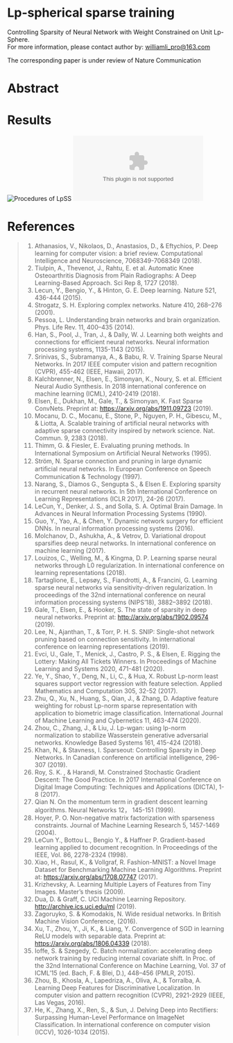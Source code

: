 # Lp-spherical sparse training

Controlling Sparsity of Neural Network with Weight Constrained on Unit Lp-Sphere.  
For more information, please contact author by: williamli_pro@163.com

The corresponding paper is under review of Nature Communication 


# Abstract


# Results
![Procedures of LpSS](https://github.com/WilliamLiPro/LpSS/blob/master/result/Fig.1.emf)
![Weight distribution of a neuron with respect of p](https://github.com/WilliamLiPro/LpSS/blob/master/result/Fig.2.eps)

# References
> 1.	Athanasios, V., Nikolaos, D., Anastasios, D., & Eftychios, P. Deep learning for computer vision: a brief review. Computational Intelligence and Neuroscience, 7068349-7068349 (2018).
> 2.	Tiulpin, A., Thevenot, J., Rahtu, E. et al. Automatic Knee Osteoarthritis Diagnosis from Plain Radiographs: A Deep Learning-Based Approach. Sci Rep 8, 1727 (2018).
> 3.	Lecun, Y., Bengio, Y., & Hinton, G. E. Deep learning. Nature 521, 436-444 (2015). 
> 4.	Strogatz, S. H. Exploring complex networks. Nature 410, 268–276 (2001).
> 5.	Pessoa, L. Understanding brain networks and brain organization. Phys. Life Rev. 11, 400–435 (2014).
> 6.	Han, S., Pool, J., Tran, J., & Dally, W. J. Learning both weights and connections for efficient neural networks. Neural information processing systems, 1135-1143 (2015). 
> 7.	Srinivas, S., Subramanya, A., & Babu, R. V. Training Sparse Neural Networks. In 2017 IEEE computer vision and pattern recognition (CVPR), 455-462 (IEEE, Hawaii, 2017).
> 8.	Kalchbrenner, N., Elsen, E., Simonyan, K., Noury, S. et al. Efficient Neural Audio Synthesis. In 2018 international conference on machine learning (ICML), 2410-2419 (2018).
> 9.	Elsen, E., Dukhan, M., Gale, T., & Simonyan, K. Fast Sparse ConvNets. Preprint at: https://arxiv.org/abs/1911.09723 (2019).
> 10.	Mocanu, D. C., Mocanu, E., Stone, P., Nguyen, P. H., Gibescu, M., & Liotta, A. Scalable training of artificial neural networks with adaptive sparse connectivity inspired by network science. Nat. Commun. 9, 2383 (2018).
> 11.	Thimm, G. & Fiesler, E. Evaluating pruning methods. In International Symposium on Artiﬁcial Neural Networks (1995).
> 12.	Ström, N. Sparse connection and pruning in large dynamic artiﬁcial neural networks. In European Conference on Speech Communication & Technology (1997). 
> 13.	Narang, S., Diamos G., Sengupta S., & Elsen E. Exploring sparsity in recurrent neural networks. In 5th International Conference on Learning Representations (ICLR 2017), 24-26 (2017).
> 14.	LeCun, Y., Denker, J. S., and Solla, S. A. Optimal Brain Damage. In Advances in Neural Information Processing Systems (1990).
> 15.	Guo, Y., Yao, A., & Chen, Y. Dynamic network surgery for efficient DNNs. In neural information processing systems (2016).
> 16.	Molchanov, D., Ashukha, A., & Vetrov, D. Variational dropout sparsifies deep neural networks. In international conference on machine learning (2017).
> 17.	Louizos, C., Welling, M., & Kingma, D. P. Learning sparse neural networks through L0 regularization. In international conference on learning representations (2018).
> 18.	Tartaglione, E., Lepsøy, S., Fiandrotti, A., & Francini, G. Learning sparse neural networks via sensitivity-driven regularization. In proceedings of the 32nd international conference on neural information processing systems (NIPS’18), 3882–3892 (2018).
> 19.	Gale, T., Elsen, E., & Hooker, S. The state of sparsity in deep neural networks. Preprint at: http://arxiv.org/abs/1902.09574 (2019).
> 20.	Lee, N., Ajanthan, T., & Torr, P. H. S. SNIP: Single-shot network pruning based on connection sensitivity. In international conference on learning representations (2019).
> 21.	Evci, U., Gale, T., Menick, J., Castro, P. S., & Elsen, E. Rigging the Lottery: Making All Tickets Winners. In Proceedings of Machine Learning and Systems 2020, 471-481 (2020).
> 22.	Ye, Y., Shao, Y., Deng, N., Li, C., & Hua, X. Robust Lp-norm least squares support vector regression with feature selection. Applied Mathematics and Computation 305, 32-52 (2017).
> 23.	Zhu, Q., Xu, N., Huang, S., Qian, J., & Zhang, D. Adaptive feature weighting for robust Lp-norm sparse representation with application to biometric image classification. International Journal of Machine Learning and Cybernetics 11, 463-474 (2020).
> 24.	Zhou, C., Zhang, J., & Liu, J. Lp-wgan: using lp-norm normalization to stabilize Wasserstein generative adversarial networks. Knowledge Based Systems 161, 415-424 (2018).
> 25.	Khan, N., & Stavness, I. Sparseout: Controlling Sparsity in Deep Networks. In Canadian conference on artificial intelligence, 296-307 (2019).
> 26.	Roy, S. K. , & Harandi, M. Constrained Stochastic Gradient Descent: The Good Practice. In 2017 International Conference on Digital Image Computing: Techniques and Applications (DICTA), 1-8 (2017).
> 27.	Qian N. On the momentum term in gradient descent learning algorithms. Neural Networks 12， 145-151 (1999).
> 28.	Hoyer, P. O. Non-negative matrix factorization with sparseness constraints. Journal of Machine Learning Research 5, 1457-1469 (2004).
> 29.	LeCun Y., Bottou L., Bengio Y., & Haffner P. Gradient-based learning applied to document recognition. In Proceedings of the IEEE, Vol. 86, 2278-2324 (1998).
> 30.	Xiao, H., Rasul, K., & Vollgraf, R. Fashion-MNIST: a Novel Image Dataset for Benchmarking Machine Learning Algorithms. Preprint at: https://arxiv.org/abs/1708.07747 (2017).
> 31.	Krizhevsky, A. Learning Multiple Layers of Features from Tiny Images. Master’s thesis (2009).
> 32.	Dua, D. & Graff, C. UCI Machine Learning Repository. http://archive.ics.uci.edu/ml (2019).
> 33.	Zagoruyko, S. & Komodakis, N. Wide residual networks. In British Machine Vision Conference, (2016).
> 34.	Xu, T., Zhou, Y., Ji, K., & Liang, Y. Convergence of SGD in learning ReLU models with separable data. Preprint at: https://arxiv.org/abs/1806.04339 (2018).
> 35.	Ioffe, S. & Szegedy, C. Batch normalization: accelerating deep network training by reducing internal covariate shift. In Proc. of the 32nd International Conference on Machine Learning, Vol. 37 of ICML’15 (ed. Bach, F. & Blei, D.), 448–456 (PMLR, 2015).
> 36.	Zhou, B., Khosla, A., Lapedriza, A., Oliva, A., & Torralba, A. Learning Deep Features for Discriminative Localization. In computer vision and pattern recognition (CVPR), 2921-2929 (IEEE, Las Vegas, 2016).
> 37.	He, K., Zhang, X., Ren, S., & Sun, J. Delving Deep into Rectifiers: Surpassing Human-Level Performance on ImageNet Classification. In international conference on computer vision (ICCV), 1026-1034 (2015).
